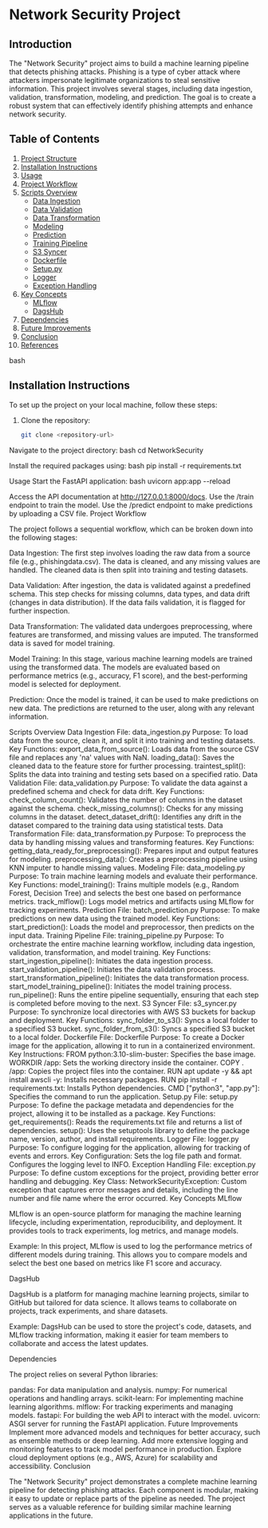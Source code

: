 # Network Security Project

## Introduction
The "Network Security" project aims to build a machine learning pipeline that detects phishing attacks. Phishing is a type of cyber attack where attackers impersonate legitimate organizations to steal sensitive information. This project involves several stages, including data ingestion, validation, transformation, modeling, and prediction. The goal is to create a robust system that can effectively identify phishing attempts and enhance network security.

## Table of Contents
1. [Project Structure](#project-structure)
2. [Installation Instructions](#installation-instructions)
3. [Usage](#usage)
4. [Project Workflow](#project-workflow)
5. [Scripts Overview](#scripts-overview)
   - [Data Ingestion](#data-ingestion)
   - [Data Validation](#data-validation)
   - [Data Transformation](#data-transformation)
   - [Modeling](#modeling)
   - [Prediction](#prediction)
   - [Training Pipeline](#training-pipeline)
   - [S3 Syncer](#s3-syncer)
   - [Dockerfile](#dockerfile)
   - [Setup.py](#setup.py)
   - [Logger](#logger)
   - [Exception Handling](#exception-handling)
6. [Key Concepts](#key-concepts)
   - [MLflow](#mlflow)
   - [DagsHub](#dagshub)
7. [Dependencies](#dependencies)
8. [Future Improvements](#future-improvements)
9. [Conclusion](#conclusion)
10. [References](#references)

bash
## Installation Instructions
To set up the project on your local machine, follow these steps:
1. Clone the repository:
   ```bash
   git clone <repository-url>

Navigate to the project directory:
bash
cd NetworkSecurity

Install the required packages using:
bash
pip install -r requirements.txt

Usage
Start the FastAPI application:
bash
uvicorn app:app --reload

Access the API documentation at http://127.0.0.1:8000/docs.
Use the /train endpoint to train the model.
Use the /predict endpoint to make predictions by uploading a CSV file.
Project Workflow

The project follows a sequential workflow, which can be broken down into the following stages:

Data Ingestion: The first step involves loading the raw data from a source file (e.g., phishingdata.csv). The data is cleaned, and any missing values are handled. The cleaned data is then split into training and testing datasets.

Data Validation: After ingestion, the data is validated against a predefined schema. This step checks for missing columns, data types, and data drift (changes in data distribution). If the data fails validation, it is flagged for further inspection.

Data Transformation: The validated data undergoes preprocessing, where features are transformed, and missing values are imputed. The transformed data is saved for model training.

Model Training: In this stage, various machine learning models are trained using the transformed data. The models are evaluated based on performance metrics (e.g., accuracy, F1 score), and the best-performing model is selected for deployment.

Prediction: Once the model is trained, it can be used to make predictions on new data. The predictions are returned to the user, along with any relevant information.

Scripts Overview
Data Ingestion
File: data_ingestion.py
Purpose: To load data from the source, clean it, and split it into training and testing datasets.
Key Functions:
export_data_from_source(): Loads data from the source CSV file and replaces any 'na' values with NaN.
loading_data(): Saves the cleaned data to the feature store for further processing.
traintest_split(): Splits the data into training and testing sets based on a specified ratio.
Data Validation
File: data_validation.py
Purpose: To validate the data against a predefined schema and check for data drift.
Key Functions:
check_column_count(): Validates the number of columns in the dataset against the schema.
check_missing_columns(): Checks for any missing columns in the dataset.
detect_dataset_drift(): Identifies any drift in the dataset compared to the training data using statistical tests.
Data Transformation
File: data_transformation.py
Purpose: To preprocess the data by handling missing values and transforming features.
Key Functions:
getting_data_ready_for_preprocessing(): Prepares input and output features for modeling.
preprocessing_data(): Creates a preprocessing pipeline using KNN imputer to handle missing values.
Modeling
File: data_modeling.py
Purpose: To train machine learning models and evaluate their performance.
Key Functions:
model_training(): Trains multiple models (e.g., Random Forest, Decision Tree) and selects the best one based on performance metrics.
track_mlflow(): Logs model metrics and artifacts using MLflow for tracking experiments.
Prediction
File: batch_prediction.py
Purpose: To make predictions on new data using the trained model.
Key Functions:
start_prediction(): Loads the model and preprocessor, then predicts on the input data.
Training Pipeline
File: training_pipeline.py
Purpose: To orchestrate the entire machine learning workflow, including data ingestion, validation, transformation, and model training.
Key Functions:
start_ingestion_pipeline(): Initiates the data ingestion process.
start_validation_pipeline(): Initiates the data validation process.
start_transformation_pipeline(): Initiates the data transformation process.
start_model_training_pipeline(): Initiates the model training process.
run_pipeline(): Runs the entire pipeline sequentially, ensuring that each step is completed before moving to the next.
S3 Syncer
File: s3_syncer.py
Purpose: To synchronize local directories with AWS S3 buckets for backup and deployment.
Key Functions:
sync_folder_to_s3(): Syncs a local folder to a specified S3 bucket.
sync_folder_from_s3(): Syncs a specified S3 bucket to a local folder.
Dockerfile
File: Dockerfile
Purpose: To create a Docker image for the application, allowing it to run in a containerized environment.
Key Instructions:
FROM python:3.10-slim-buster: Specifies the base image.
WORKDIR /app: Sets the working directory inside the container.
COPY . /app: Copies the project files into the container.
RUN apt update -y && apt install awscli -y: Installs necessary packages.
RUN pip install -r requirements.txt: Installs Python dependencies.
CMD ["python3", "app.py"]: Specifies the command to run the application.
Setup.py
File: setup.py
Purpose: To define the package metadata and dependencies for the project, allowing it to be installed as a package.
Key Functions:
get_requirements(): Reads the requirements.txt file and returns a list of dependencies.
setup(): Uses the setuptools library to define the package name, version, author, and install requirements.
Logger
File: logger.py
Purpose: To configure logging for the application, allowing for tracking of events and errors.
Key Configuration:
Sets the log file path and format.
Configures the logging level to INFO.
Exception Handling
File: exception.py
Purpose: To define custom exceptions for the project, providing better error handling and debugging.
Key Class:
NetworkSecurityException: Custom exception that captures error messages and details, including the line number and file name where the error occurred.
Key Concepts
MLflow

MLflow is an open-source platform for managing the machine learning lifecycle, including experimentation, reproducibility, and deployment. It provides tools to track experiments, log metrics, and manage models.

Example: In this project, MLflow is used to log the performance metrics of different models during training. This allows you to compare models and select the best one based on metrics like F1 score and accuracy.

DagsHub

DagsHub is a platform for managing machine learning projects, similar to GitHub but tailored for data science. It allows teams to collaborate on projects, track experiments, and share datasets.

Example: DagsHub can be used to store the project's code, datasets, and MLflow tracking information, making it easier for team members to collaborate and access the latest updates.

Dependencies

The project relies on several Python libraries:

pandas: For data manipulation and analysis.
numpy: For numerical operations and handling arrays.
scikit-learn: For implementing machine learning algorithms.
mlflow: For tracking experiments and managing models.
fastapi: For building the web API to interact with the model.
uvicorn: ASGI server for running the FastAPI application.
Future Improvements
Implement more advanced models and techniques for better accuracy, such as ensemble methods or deep learning.
Add more extensive logging and monitoring features to track model performance in production.
Explore cloud deployment options (e.g., AWS, Azure) for scalability and accessibility.
Conclusion

The "Network Security" project demonstrates a complete machine learning pipeline for detecting phishing attacks. Each component is modular, making it easy to update or replace parts of the pipeline as needed. The project serves as a valuable reference for building similar machine learning applications in the future.


